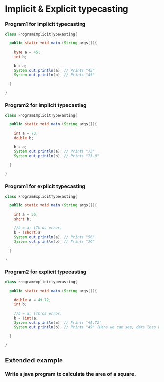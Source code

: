# Implicit & Explicit typecasting

### Program1 for implicit typecasting
```java
class ProgramImplicitTypecasting{

  public static void main (String args[]){
    
    byte a = 45;
    int b;
    
    b = a;
    System.out.println(a); // Prints "45"
    System.out.println(b); // Prints "45"
    
  }

}
```

### Program2 for implicit typecasting
```java
class ProgramImplicitTypecasting{

  public static void main (String args[]){
    
    int a = 73;
    double b;
    
    b = a;
    System.out.println(a); // Prints "73"
    System.out.println(b); // Prints "73.0"
    
  } 

}
```

### Program1 for explicit typecasting
```java
class ProgramExplicitTypecasting{

  public static void main (String args[]){
    
    int a = 56;
    short b;
    
    //b = a; (Thros error)
    b = (short)a;
    System.out.println(a); // Prints "56"
    System.out.println(b); // Prints "56"
    
  }

}
```
### Program2 for explicit typecasting
```java
class ProgramExplicitTypecasting{

  public static void main (String args[]){
    
    double a = 49.72;
    int b;
    
    //b = a; (Thros error)
    b = (int)a;
    System.out.println(a); // Prints "49.72"
    System.out.println(b); // Prints "49" (Here we can see, data loss has happend)
    
  }

}
```

## Extended example
### Write a java program to calculate the area of a square.
